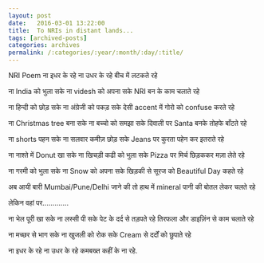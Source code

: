 ```yaml
---
layout: post
date:	2016-03-01 13:22:00
title:  To NRIs in distant lands...
tags: [archived-posts]
categories: archives
permalink: /:categories/:year/:month/:day/:title/
---
```

NRI Poem
ना इधर के रहे
ना उधर के रहे
बीच में लटकते रहे
 
ना India को भुला सके
ना videsh को अपना सके
NRI बन के काम चलाते रहे
 
ना हिन्दी को छोड़ सके
ना अंग्रेजी को पकड़ सके
देसी accent में गोरो को
confuse करते रहे
 
ना Christmas tree बना सके
ना बच्चो को समझा सके
दिवाली पर Santa बनके तोहफे बाँटते रहे
 
ना shorts पहन सके
ना सलवार कमीज़ छोड़ सके
Jeans पर कुरता पहेन कर इतराते रहे
 
ना नाश्ते में Donut खा सके
ना खिचड़ी कढी को भुला सके
Pizza पर मिर्च छिड़ककर 
मज़ा लेते रहे
 
ना गरमी को भुला सके
ना Snow को अपना सके
खिड़की से सूरज को
Beautiful Day कहते रहे
 
अब आयी बारी
Mumbai/Pune/Delhi 
जाने की तो
हाथ में mineral पानी की बोतल लेकर चलते रहे
 
लेकिन वहां पर.............
 
ना भेल पूरी खा सके
ना लस्सी पी सके
पेट के दर्द से तड़पते रहे
तिरफला और डाइज़िंन
से काम चलाते रहे
 
ना मच्छर से भाग सके
ना खुजली को रोक सके
Cream से दर्दों को छुपाते रहे
 
ना इधर के रहे
ना उधर के रहे
कमबख्त कहीं के ना रहे.
